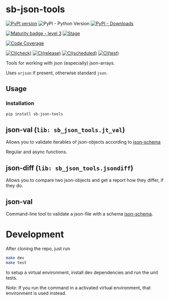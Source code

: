 # sb-json-tools

[![PyPI version](https://badge.fury.io/py/sb-json-tools.svg)](https://pypi.org/project/sb-json-tools/)
![PyPI - Python Version](https://img.shields.io/pypi/pyversions/sb-json-tools)
[![PyPI - Downloads](https://img.shields.io/pypi/dm/sb-json-tools)](https://pypi.org/project/sb-json-tools/)

[![Maturity badge - level 3](https://img.shields.io/badge/Maturity-Level%203%20--%20Stable-green.svg)](https://github.com/spraakbanken/getting-started/blob/main/scorecard.md)
[![Stage](https://img.shields.io/pypi/status/sb-json-tools)](https://pypi.org/project/sb-json-tools/)

[![Code Coverage](https://codecov.io/gh/spraakbanken/python-json-tools/branch/main/graph/badge.svg)](https://codecov.io/gh/spraakbanken/python-json-tools/)

[![CI(check)](https://github.com/spraakbanken/python-json-tools/actions/workflows/check.yml/badge.svg)](https://github.com/spraakbanken/python-json-tools/actions/workflows/check.yml)
[![CI(release)](https://github.com/spraakbanken/python-json-tools/actions/workflows/release.yml/badge.svg)](https://github.com/spraakbanken/python-json-tools/actions/workflows/release.yml)
[![CI(scheduled)](https://github.com/spraakbanken/python-json-tools/actions/workflows/scheduled.yml/badge.svg)](https://github.com/spraakbanken/python-json-tools/actions/workflows/scheduled.yml)
[![CI(test)](https://github.com/spraakbanken/python-json-tools/actions/workflows/test.yml/badge.svg)](https://github.com/spraakbanken/python-json-tools/actions/workflows/test.yml)

Tools for working with json (especially) json-arrays.

Uses `orjson` if present, otherwise standard `json`.

## Usage

### Installation

```bash
pip install sb-json-tools
```

## json-val (`lib: sb_json_tools.jt_val`)

Allows you to validate iterables of json-objects
according to [json-schema](https://wwww.json-schema.org)

Regular and async functions.

## json-diff (`lib: sb_json_tools.jsondiff`)

Allows you to compare two json-objects and get a report
how they differ, if they do.

## json-val

Command-line tool to validate a json-file with a schema [json-schema](http://json-schema.org).

# Development

After cloning the repo, just run

```bash
make dev
make test
```

to setup a virtual environment,
install dev dependencies
and run the unit tests.

_Note:_ If you run the command in a activated virtual environment,
that environment is used instead.
